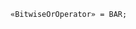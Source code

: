 <!-- This file is generated automatically by infrastructure scripts. Please don't edit by hand. -->

```{ .ebnf .slang-ebnf #BitwiseOrOperator }
«BitwiseOrOperator» = BAR;
```
